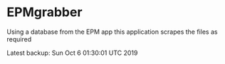 # EPMgrabber
Using a database from the EPM app this application scrapes the files as required


Latest backup: Sun Oct 6 01:30:01 UTC 2019
